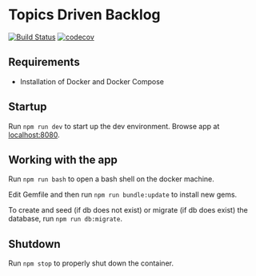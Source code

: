 # Topics Driven Backlog

[![Build Status](https://travis-ci.org/mvuajua/topics-driven-backlog.svg?branch=master)](https://travis-ci.org/mvuajua/topics-driven-backlog)
[![codecov](https://codecov.io/gh/mvuajua/topics-driven-backlog/branch/develop/graph/badge.svg)](https://codecov.io/gh/mvuajua/topics-driven-backlog)

## Requirements
- Installation of Docker and Docker Compose

## Startup
Run `npm run dev` to start up the dev environment. Browse app at [localhost:8080](http://localhost:8080).

## Working with the app
Run `npm run bash` to open a bash shell on the docker machine.  

Edit Gemfile and then run `npm run bundle:update` to install new gems.

To create and seed (if db does not exist) or migrate (if db does exist) the database, run `npm run db:migrate`.

## Shutdown
Run `npm stop` to properly shut down the container.